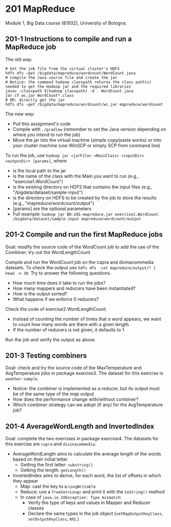 # 201 MapReduce

Module 1, Big Data course (81932), University of Bologna.

## 201-1 Instructions to compile and run a MapReduce job

The old way:
```shell
# Get the job file from the virtual cluster's HDFS
hdfs dfs –get /bigdata/mapreduce/wordcount/WordCount.java
# Compile the Java source file and create the jar
# Notice: the command hadoop classpath returns the class path(s) needed to get the Hadoop jar and the required libraries
javac -classpath $(hadoop classpath) -d . WordCount.java
jar cf wc.jar WordCount*.class
# OR: directly get the jar
hdfs dfs –get /bigdata/mapreduce/wordcount/wc.jar mapreduce/wordcount
```

The new way:

- Pull this assignment's code
- Compile with ```./gradlew``` (remember to set the Java version depending on where you intend to run the job)
- Move the jar into the virtual machine (simple copy/paste works) or into your cluster machine (use WinSCP or simply SCP from command line)

To run the job, use ```hadoop jar <jarFile> <MainClass> <inputDir> <outputDir> [params]```, where

- <jarFile> is the local path to the jar
- <MainClass> is the name of the class with the Main you want to run (e.g., "exercise1.WordCount")
- <inputDir> is the existing directory on HDFS that contains the input files (e.g., "/bigdata/dataset/sample-input")
- <outputDir> is the directory on HDFS to be created by the job to store the results (e.g., "mapreduce/wordcount/output")
- [params] are the optional parameters
- Full example: ```hadoop jar BD-201-mapreduce.jar exercise1.WordCount /bigdata/dataset/sample-input mapreduce/wordcount/output```

## 201-2 Compile and run the first MapReduce jobs

Goal: modify the source code of the WordCount job to add the use of the Combiner; try out the WordLengthCount

Compile and run the WordCount job on the capra and divinacommedia datasets. To check the output use ```hdfs dfs -cat mapreduce/output/* | head -n 30```. Try to answer the following questions.

- How much time does it take to run the jobs?
- How many mappers and reducers have been instantiated?
- How is the output sorted?
- What happens if we enforce 0 reducers?

Check the code of exercise2.WordLengthCount.

- Instead of counting the number of times that a word appears, we want to count how many words are there with a given length. 
- If the number of reducers is not given, it defaults to 1

Run the job and verify the output as above.

## 201-3 Testing combiners

Goal: check and try the source code of the MaxTemperature and AvgTemperature jobs in package exercise3. The dataset for this exercise is ```weather-sample```.

- Notice: the combiner is implemented as a reducer, but its output must be of the same type of the map output
- How does the performance change with/without combiner?
- Which combiner strategy can we adopt (if any) for the AvgTemperature job?

## 201-4 AverageWordLength and InvertedIndex 

Goal: complete the two exercises in package exercise4. The datasets for this exercise are ```capra``` and ```divinacommedia```.

- AverageWordLength aims to calculate the average length of the words based on their initial letter
  - Getting the first letter: ```substring()```
  - Getting the length: ```getLength()```
- InvertedIndex aims to derive, for each word, the list of offsets in which they appear
  - Map: cast the key to a ```LongWritable```
  - Reduce: use a ```TreeSet<Long>``` and print it with the ```toString()``` method
  - In case of ```java.io.IOException: Type mismatch```:
    - Verify the type of keys and values in Mapper and Reducer classes
    - Declare the same types in the job object (```setMapOutputKeyClass```, ```setOutputKeyClass```, etc.)
